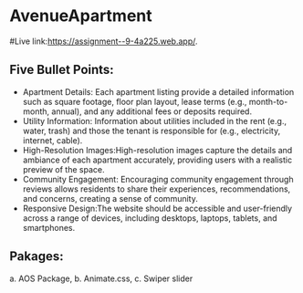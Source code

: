 # AvenueApartment
#Live link:https://assignment--9-4a225.web.app/.
## Five Bullet Points:
- Apartment Details: Each apartment listing  provide a detailed information such as square footage, floor plan layout, lease terms (e.g., month-to-month, annual), and any additional fees or deposits required.
- Utility Information: Information about utilities included in the rent (e.g., water, trash) and those the tenant is responsible for (e.g., electricity, internet, cable).
- High-Resolution Images:High-resolution images capture the details and ambiance of each apartment accurately, providing users with a realistic preview of the space.
- Community Engagement: Encouraging community engagement through reviews allows residents to share their experiences, recommendations, and concerns, creating a sense of community.
- Responsive Design:The website should be accessible and user-friendly across a range of devices, including desktops, laptops, tablets, and smartphones.

## Pakages:
a. AOS Package,
b. Animate.css,
c. Swiper slider

